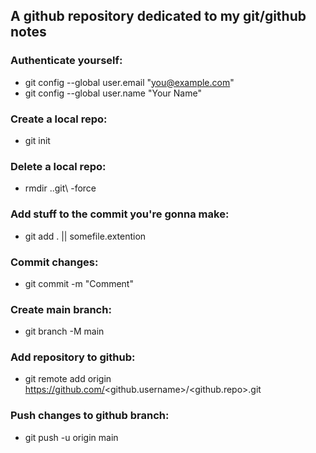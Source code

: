 ## A github repository dedicated to my git/github notes

### Authenticate yourself:
- git config --global user.email "you@example.com"
- git config --global user.name "Your Name"

### Create a local repo:
- git init

### Delete a local repo:
- rmdir .\.git\ -force

### Add stuff to the commit you're gonna make:
- git add . || somefile.extention

### Commit changes:
- git commit -m "Comment"

### Create main branch:
- git branch -M main

### Add repository to github:
- git remote add origin https://github.com/<github.username>/<github.repo>.git

### Push changes to github branch:
- git push -u origin main
